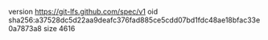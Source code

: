 version https://git-lfs.github.com/spec/v1
oid sha256:a37528dc5d22aa9deafc376fad885ce5cdd07bd1fdc48ae18bfac33e0a7873a8
size 4616
